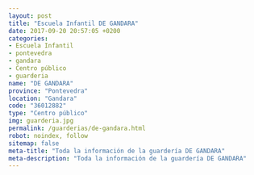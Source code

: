 ```yaml
---
layout: post
title: "Escuela Infantil DE GANDARA"
date: 2017-09-20 20:57:05 +0200
categories:
- Escuela Infantil
- pontevedra
- gandara
- Centro público
- guarderia
name: "DE GANDARA"
province: "Pontevedra"
location: "Gandara"
code: "36012882"
type: "Centro público"
img: guarderia.jpg
permalink: /guarderias/de-gandara.html
robot: noindex, follow
sitemap: false
meta-title: "Toda la información de la guardería DE GANDARA"
meta-description: "Toda la información de la guardería DE GANDARA"
---
```

